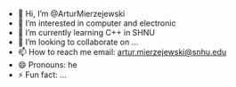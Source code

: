- 👋 Hi, I’m @ArturMierzejewski
- 👀 I’m interested in computer and electronic
- 🌱 I’m currently learning C++ in SHNU
- 💞️ I’m looking to collaborate on ...
- 📫 How to reach me email: artur.mierzejewski@snhu.edu
- 😄 Pronouns: he
- ⚡ Fun fact: ...

<!---
ArturMierzejewski/ArturMierzejewski is a ✨ special ✨ repository because its `README.md` (this file) appears on your GitHub profile.
You can click the Preview link to take a look at your changes.
--->
